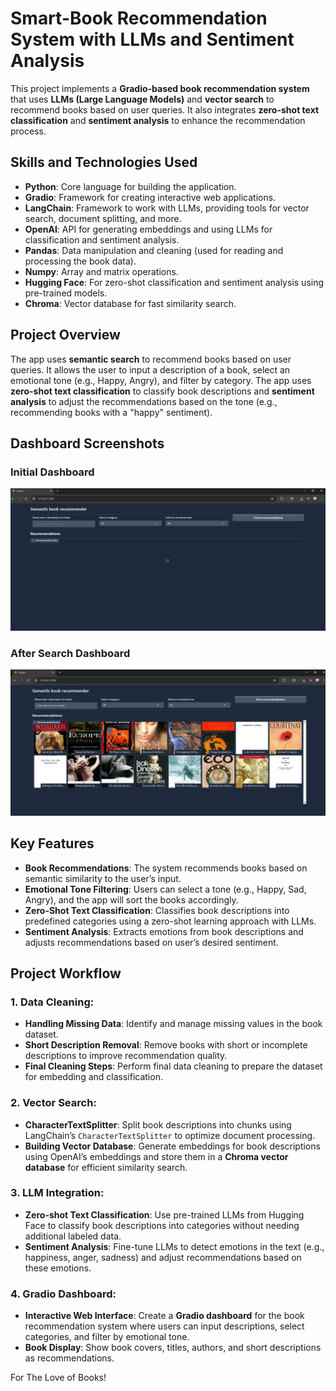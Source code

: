 # **Smart-Book Recommendation System with LLMs and Sentiment Analysis**

This project implements a **Gradio-based book recommendation system** that uses **LLMs (Large Language Models)** and **vector search** to recommend books based on user queries. It also integrates **zero-shot text classification** and **sentiment analysis** to enhance the recommendation process.

## **Skills and Technologies Used**

- **Python**: Core language for building the application.
- **Gradio**: Framework for creating interactive web applications.
- **LangChain**: Framework to work with LLMs, providing tools for vector search, document splitting, and more.
- **OpenAI**: API for generating embeddings and using LLMs for classification and sentiment analysis.
- **Pandas**: Data manipulation and cleaning (used for reading and processing the book data).
- **Numpy**: Array and matrix operations.
- **Hugging Face**: For zero-shot classification and sentiment analysis using pre-trained models.
- **Chroma**: Vector database for fast similarity search.

## **Project Overview**

The app uses **semantic search** to recommend books based on user queries. It allows the user to input a description of a book, select an emotional tone (e.g., Happy, Angry), and filter by category. The app uses **zero-shot text classification** to classify book descriptions and **sentiment analysis** to adjust the recommendations based on the tone (e.g., recommending books with a "happy" sentiment).

## **Dashboard Screenshots**

### **Initial Dashboard**
![Initial Dashboard](initial.png)

### **After Search Dashboard**
![Search Dashboard](search.png)

## **Key Features**

- **Book Recommendations**: The system recommends books based on semantic similarity to the user’s input.
- **Emotional Tone Filtering**: Users can select a tone (e.g., Happy, Sad, Angry), and the app will sort the books accordingly.
- **Zero-Shot Text Classification**: Classifies book descriptions into predefined categories using a zero-shot learning approach with LLMs.
- **Sentiment Analysis**: Extracts emotions from book descriptions and adjusts recommendations based on user’s desired sentiment.

## **Project Workflow**

### 1. **Data Cleaning**:
- **Handling Missing Data**: Identify and manage missing values in the book dataset.
- **Short Description Removal**: Remove books with short or incomplete descriptions to improve recommendation quality.
- **Final Cleaning Steps**: Perform final data cleaning to prepare the dataset for embedding and classification.

### 2. **Vector Search**:
- **CharacterTextSplitter**: Split book descriptions into chunks using LangChain’s `CharacterTextSplitter` to optimize document processing.
- **Building Vector Database**: Generate embeddings for book descriptions using OpenAI’s embeddings and store them in a **Chroma vector database** for efficient similarity search.

### 3. **LLM Integration**:
- **Zero-shot Text Classification**: Use pre-trained LLMs from Hugging Face to classify book descriptions into categories without needing additional labeled data.
- **Sentiment Analysis**: Fine-tune LLMs to detect emotions in the text (e.g., happiness, anger, sadness) and adjust recommendations based on these emotions.

### 4. **Gradio Dashboard**:
- **Interactive Web Interface**: Create a **Gradio dashboard** for the book recommendation system where users can input descriptions, select categories, and filter by emotional tone.
- **Book Display**: Show book covers, titles, authors, and short descriptions as recommendations.



For The Love of Books!

